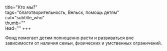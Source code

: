title="Кто мы?"  
tags="благотворительность, Вельск, помощь детям"  
cat="subtitle_who"  
thumb=""  
lead=""
+++

Фонд помогает детям полноценно расти и развиваться вне зависимости от наличия семьи, физических и умственных ограничений. 
